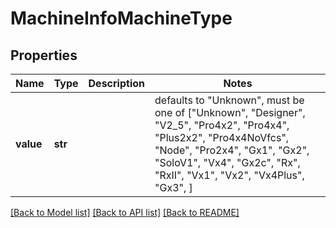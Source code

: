 # MachineInfoMachineType


## Properties
Name | Type | Description | Notes
------------ | ------------- | ------------- | -------------
**value** | **str** |  | defaults to "Unknown",  must be one of ["Unknown", "Designer", "V2_5", "Pro4x2", "Pro4x4", "Plus2x2", "Pro4x4NoVfcs", "Node", "Pro2x4", "Gx1", "Gx2", "SoloV1", "Vx4", "Gx2c", "Rx", "RxII", "Vx1", "Vx2", "Vx4Plus", "Gx3", ]

[[Back to Model list]](../README.md#documentation-for-models) [[Back to API list]](../README.md#documentation-for-api-endpoints) [[Back to README]](../README.md)


